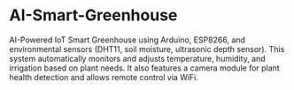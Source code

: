 # AI-Smart-Greenhouse
AI-Powered IoT Smart Greenhouse using Arduino, ESP8266, and environmental sensors (DHT11, soil moisture, ultrasonic depth sensor). This system automatically monitors and adjusts temperature, humidity, and irrigation based on plant needs. It also features a camera module for plant health detection and allows remote control via WiFi.
